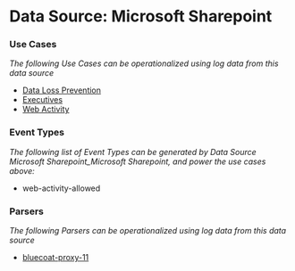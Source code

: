 Data Source: Microsoft Sharepoint
=================================

### Use Cases

_The following Use Cases can be operationalized using log data from this data source_

* [Data Loss Prevention](usecase_data_loss_prevention.md)
* [Executives](usecase_executives.md)
* [Web Activity](usecase_web_activity.md)


### Event Types

_The following list of Event Types can be generated by Data Source Microsoft Sharepoint_Microsoft Sharepoint, and power the use cases above:_

- web-activity-allowed


### Parsers

_The following Parsers can be operationalized using log data from this data source_

* [bluecoat-proxy-11](parserContent_bluecoat-proxy-11.md)

